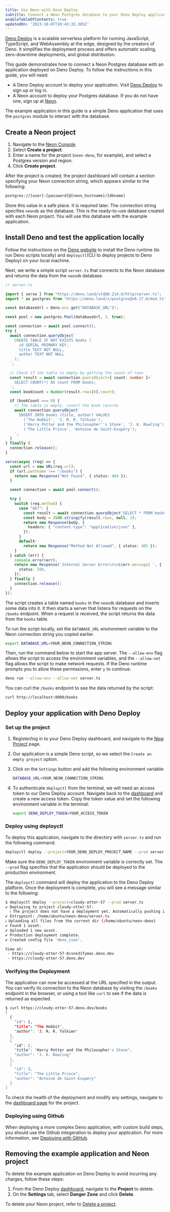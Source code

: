 ```yaml
---
title: Use Neon with Deno Deploy
subtitle: Connect a Neon Postgres database to your Deno Deploy application
enableTableOfContents: true
updatedOn: '2023-10-07T10:43:33.385Z'
---
```


[Deno Deploy](https://deno.com/deploy) is a scalable serverless platform for running JavaScript, TypeScript, and WebAssembly at the edge, designed by the creators of Deno. It simplifies the deployment process and offers automatic scaling, zero-downtime deployments, and global distribution.

This guide demonstrates how to connect a Neon Postgres database with an application deployed on Deno Deploy. To follow the instructions in this guide, you will need:

- A Deno Deploy account to deploy your application. Visit [Deno Deploy](https://deno.com/deploy) to sign up or log in.
- A Neon account to deploy your Postgres database. If you do not have one, sign up at [Neon](https://neon.tech). 

The example application in this guide is a simple Deno application that uses the `postgres` module to interact with the database. 

## Create a Neon project

1. Navigate to the [Neon Console](https://console.neon.tech/).
1. Select **Create a project**.
1. Enter a name for the project (`neon-deno`, for example), and select a Postgres version and region.
1. Click **Create project**.

After the project is created, the project dashboard will contain a section specifying your Neon connection string, which appears similar to the following:

```bash
postgres://[user]:[password]@[neon_hostname]/[dbname]
```

Store this value in a safe place. It is required later. The connection string specifies `neondb` as the database. This is the ready-to-use database created with each Neon project. You will use this database with the example application.  

## Install Deno and test the application locally

Follow the instructions on the [Deno website](https://docs.deno.com/deploy/manual/#install-deno-and-deployctl) to install the Deno runtime (to run Deno scripts locally) and `deployctl`(CLI to deploy projects to Deno Deploy) on your local machine. 

Next, we write a simple script `server.ts` that connects to the Neon database and returns the data from the `neondb` database. 

```ts
// server.ts

import { serve } from "https://deno.land/std@0.214.0/http/server.ts";
import * as postgres from "https://deno.land/x/postgres@v0.17.0/mod.ts";

const databaseUrl = Deno.env.get("DATABASE_URL")!;

const pool = new postgres.Pool(databaseUrl, 3, true);

const connection = await pool.connect();
try {
  await connection.queryObject`
    CREATE TABLE IF NOT EXISTS books (
      id SERIAL PRIMARY KEY,
      title TEXT NOT NULL,
      author TEXT NOT NULL
    );
  `;

  // Check if the table is empty by getting the count of rows
  const result = await connection.queryObject<{ count: number }>`
    SELECT COUNT(*) AS count FROM books;
  `;
  const bookCount = Number(result.rows[0].count);

  if (bookCount === 0) {
    // The table is empty, insert the book records
    await connection.queryObject`
      INSERT INTO books (title, author) VALUES
        ('The Hobbit', 'J. R. R. Tolkien'),
        ('Harry Potter and the Philosopher''s Stone', 'J. K. Rowling'),
        ('The Little Prince', 'Antoine de Saint-Exupéry');
    `;
  }
} finally {
  connection.release();
}

serve(async (req) => {
  const url = new URL(req.url);
  if (url.pathname !== "/books") {
    return new Response("Not Found", { status: 404 });
  }

  const connection = await pool.connect();

  try {
    switch (req.method) {
      case "GET": {
        const result = await connection.queryObject`SELECT * FROM books`;
        const body = JSON.stringify(result.rows, null, 2);
        return new Response(body, {
          headers: { "content-type": "application/json" },
        });
      }
      default:
        return new Response("Method Not Allowed", { status: 405 });
    }
  } catch (err) {
    console.error(err);
    return new Response(`Internal Server Error\n\n${err.message} `, {
      status: 500,
    });
  } finally {
    connection.release();
  }
});
```

The script creates a table named `books` in the `neondb` database and inserts some data into it. It then starts a server that listens for requests on the `/books` endpoint. When a request is received, the script returns the data from the `books` table.

To run the script locally, set the `DATABASE_URL` environment variable to the Neon connection string you copied earlier. 
    
```bash
export DATABASE_URL=YOUR_NEON_CONNECTION_STRING
```

Then, run the command below to start the app server. The `--allow-env` flag allows the script to access the environment variables, and the `--allow-net` flag allows the script to make network requests. If the Deno runtime prompts you to allow these permissions, enter `y` to continue. 

```bash
deno run --allow-env --allow-net server.ts
```

You can curl the `/books` endpoint to see the data returned by the script:

```bash
curl http://localhost:8000/books
```

## Deploy your application with Deno Deploy

### Set up the project
1. Register/log in to your Deno Deploy dashboard, and navigate to the [New Project](https://dash.deno.com/new) page. 
1. Our application is a simple Deno script, so we select the `Create an empty project` option. 
1. Click on the `Settings` button and add the following environment variable:

    ```bash
    DATABASE_URL=YOUR_NEON_CONNECTION_STRING
    ```
1. To authenticate `deployctl` from the terminal, we will need an access token to our Deno Deploy account. Navigate back to the [dashboard](https://dash.deno.com/account#access-tokens) and create a new access token. Copy the token value and set the following environment variable in the terminal:

    ```bash
    export DENO_DEPLOY_TOKEN=YOUR_ACCESS_TOKEN
    ```

### Deploy using deployctl

To deploy this application, navigate to the directory with `server.ts` and run the following command:

```bash
deployctl deploy --project=YOUR_DENO_DEPLOY_PROJECT_NAME --prod server.ts
```

Make sure the `DENO_DEPLOY_TOKEN` environment variable is correctly set. The `--prod` flag specifies that the application should be deployed to the production environment. 

The `deployctl` command will deploy the application to the Deno Deploy platform. Once the deployment is complete, you will see a message similar to the following:

```bash
$ deployctl deploy --project=cloudy-otter-57 --prod server.ts
✔ Deploying to project cloudy-otter-57.
  ℹ The project does not have a deployment yet. Automatically pushing initial deployment to production (use --prod for further updates).
✔ Entrypoint: /home/ubuntu/neon-deno/server.ts
ℹ Uploading all files from the current dir (/home/ubuntu/neon-deno)
✔ Found 1 asset.
✔ Uploaded 1 new asset.
✔ Production deployment complete.
✔ Created config file 'deno.json'.

View at:
 - https://cloudy-otter-57-8csne31fymac.deno.dev
 - https://cloudy-otter-57.deno.dev
```

### Verifying the Deployment

The application can now be accessed at the URL specified in the output. You can verify its connection to the Neon database by visiting the `/books` endpoint in the browser, or using a tool like `curl` to see if the data is returned as expected. 

```bash
$ curl https://cloudy-otter-57.deno.dev/books
[
  {
    "id": 1,
    "title": "The Hobbit",
    "author": "J. R. R. Tolkien"
  },
  {
    "id": 2,
    "title": "Harry Potter and the Philosopher's Stone",
    "author": "J. K. Rowling"
  },
  {
    "id": 3,
    "title": "The Little Prince",
    "author": "Antoine de Saint-Exupéry"
  }
]
```

To check the health of the deployment and modify any settings, navigate to the [dashboard page](https://dash.deno.com/account/projects) for the project. 

### Deploying using Github

When deploying a more complex Deno application, with custom build steps, you should use the Github integeration to deploy your application. For more information, see [Deploying with GitHub](https://docs.deno.com/deploy/manual/ci_github).

## Removing the example application and Neon project

To delete the example application on Deno Deploy to avoid incurring any charges, follow these steps:

1. From the Deno Deploy [dashboard](https://dash.deno.com/account/projects), navigate to the **Project** to delete.
1. On the **Settings** tab, select **Danger Zone** and click **Delete**.

To delete your Neon project, refer to [Delete a project](/docs/manage/projects#delete-a-project).
